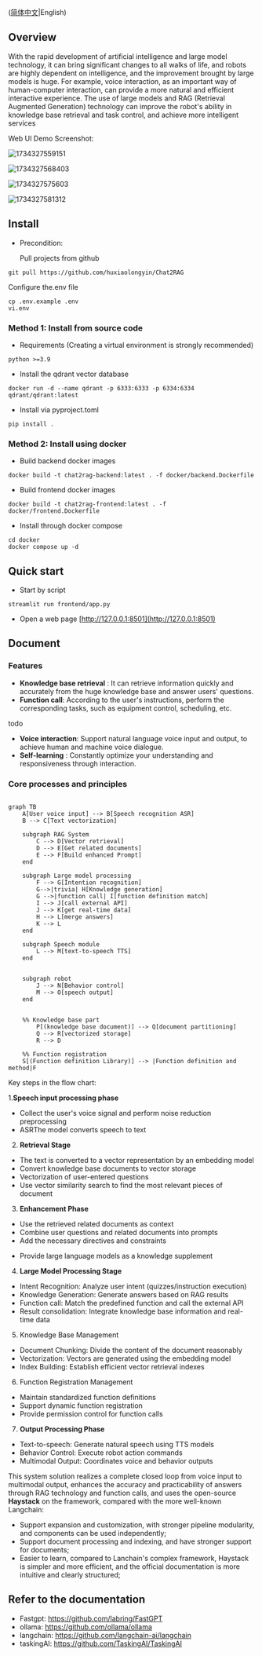([简体中文](./README_zh.md)|English)

## Overview

With the rapid development of artificial intelligence and large model technology, it can bring significant changes to all walks of life, and robots are highly dependent on intelligence, and the improvement brought by large models is huge. For example, voice interaction, as an important way of human-computer interaction, can provide a more natural and efficient interactive experience. The use of large models and RAG (Retrieval Augmented Generation) technology can improve the robot's ability in knowledge base retrieval and task control, and achieve more intelligent services

Web UI Demo Screenshot:

![1734327559151](image/README/1734327559151.png)

![1734327568403](image/README/1734327568403.png)

![1734327575603](image/README/1734327575603.png)

![1734327581312](image/README/1734327581312.png)

## Install

- Precondition:

  Pull projects from github

```shell
git pull https://github.com/huxiaolongyin/Chat2RAG
```

  Configure the.env file

```shell
cp .env.example .env
vi.env
```

### Method 1: Install from source code

- Requirements (Creating a virtual environment is strongly recommended)

```shell
python >=3.9
```

- Install the qdrant vector database

```shell
docker run -d --name qdrant -p 6333:6333 -p 6334:6334 qdrant/qdrant:latest
```

- Install via pyproject.toml

```shell
pip install .
```

### Method 2: Install using docker

- Build backend docker images

```shell
docker build -t chat2rag-backend:latest . -f docker/backend.Dockerfile
```

- Build frontend docker images

```shell
docker build -t chat2rag-frontend:latest . -f docker/frontend.Dockerfile
```

- Install through docker compose

```shell
cd docker
docker compose up -d
```

## Quick start

- Start by script

```shell
streamlit run frontend/app.py
```

- Open a web page [http://127.0.0.1:8501](http://127.0.0.1:8501)

## Document

### Features

* **Knowledge base retrieval** : It can retrieve information quickly and accurately from the huge knowledge base and answer users' questions.
* **Function call**: According to the user's instructions, perform the corresponding tasks, such as equipment control, scheduling, etc.

todo

* **Voice interaction**: Support natural language voice input and output, to achieve human and machine voice dialogue.
* **Self-learning** : Constantly optimize your understanding and responsiveness through interaction.

### Core processes and principles

```mermaid

graph TB
    A[User voice input] --> B[Speech recognition ASR]
    B --> C[Text vectorization]

    subgraph RAG System
        C --> D[Vector retrieval]
        D --> E[Get related documents]
        E --> F[Build enhanced Prompt]
    end

    subgraph Large model processing
        F --> G[Intention recognition]
        G-->|trivia| H[Knowledge generation]
        G -->|function call| I[function definition match]
        I --> J[call external API]
        J --> K[get real-time data]
        H --> L[merge answers]
        K --> L
    end

    subgraph Speech module
        L --> M[text-to-speech TTS]
    end


    subgraph robot
        J --> N[Behavior control]
        M --> O[speech output]
    end


    %% Knowledge base part
        P[(knowledge base document)] --> Q[document partitioning]
        Q --> R[vectorized storage]
        R --> D

    %% Function registration
    S[(Function definition Library)] --> |Function definition and method|F
```

Key steps in the flow chart:

1.**Speech input processing phase**

* Collect the user's voice signal and perform noise reduction preprocessing
* ASRThe model converts speech to text

2. **Retrieval Stage**

* The text is converted to a vector representation by an embedding model
* Convert knowledge base documents to vector storage
* Vectorization of user-entered questions
* Use vector similarity search to find the most relevant pieces of document

3. **Enhancement Phase**

* Use the retrieved related documents as context
* Combine user questions and related documents into prompts
* Add the necessary directives and constraints

- Provide large language models as a knowledge supplement

4. **Large Model Processing Stage**

* Intent Recognition: Analyze user intent (quizzes/instruction execution)
* Knowledge Generation: Generate answers based on RAG results
* Function call: Match the predefined function and call the external API
* Result consolidation: Integrate knowledge base information and real-time data

5. Knowledge Base Management

* Document Chunking: Divide the content of the document reasonably
* Vectorization: Vectors are generated using the embedding model
* Index Building: Establish efficient vector retrieval indexes

6. Function Registration Management

* Maintain standardized function definitions
* Support dynamic function registration
* Provide permission control for function calls

7. **Output Processing Phase**

* Text-to-speech: Generate natural speech using TTS models
* Behavior Control: Execute robot action commands
* Multimodal Output: Coordinates voice and behavior outputs

This system solution realizes a complete closed loop from voice input to multimodal output, enhances the accuracy and practicability of answers through RAG technology and function calls, and uses the open-source **Haystack** on the framework, compared with the more well-known Langchain:

- Support expansion and customization, with stronger pipeline modularity, and components can be used independently;
- Support document processing and indexing, and have stronger support for documents;
- Easier to learn, compared to Lanchain's complex framework, Haystack is simpler and more efficient, and the official documentation is more intuitive and clearly structured;

## Refer to the documentation

- Fastgpt: https://github.com/labring/FastGPT
- ollama: https://github.com/ollama/ollama
- langchain: https://github.com/langchain-ai/langchain
- taskingAI: https://github.com/TaskingAI/TaskingAI
